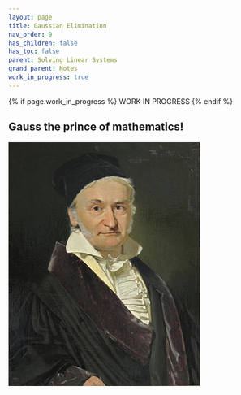 ```yaml
---
layout: page
title: Gaussian Elimination
nav_order: 9
has_children: false
has_toc: false
parent: Solving Linear Systems
grand_parent: Notes
work_in_progress: true 
---
```


{% if page.work_in_progress %}
    WORK IN PROGRESS
{% endif %}

## Gauss the prince of mathematics!

![Dapper Carl](/assets/images/gauss.jpg)